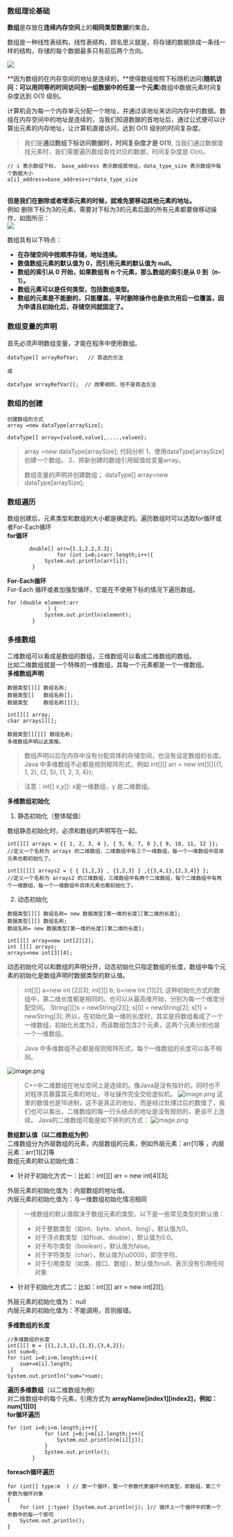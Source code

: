 <a name="Xw3xB"></a>

### 数组理论基础

**数组**是存放在**连续内存空间**上的**相同类型数据**的集合。

数组是一种线性表结构，线性表结构，顾名思义就是，将存储的数据排成一条线一样的结构，存储的每个数据最多只有前后两个方向。

![](https://cdn.nlark.com/yuque/0/2023/png/35027732/1697638424475-2017715e-5659-46f4-8461-55ac8a8329a2.png#averageHue=%23f8f8f7&clientId=ubd3b8c1e-ee2f-4&from=paste&id=kHpfq&originHeight=157&originWidth=488&originalType=url&ratio=2&rotation=0&showTitle=false&status=done&style=none&taskId=u1599e93d-af46-4aea-837e-79fc02c06db&title=)


**因为数组的在内存空间的地址是连续的，**使得数组按照下标随机访问(**随机访问：可以用同等的时间访问到一组数据中的任意一个元素**)数组中数据元素时间复杂度达到 O(1) 级别。

计算机会为每一个内存单元分配一个地址，并通过该地址来访问内存中的数据。数组在内存空间中的地址是连续的，当我们知道数据的首地址后，通过公式便可以计算出元素的内存地址，让计算机直接访问，达到 O(1) 级别的时间复杂度。

> 我们是**通过数组下标访问数据时，时间复杂度才是 O(1)**,
> 当我们通过数据查找元素时，我们需要遍历数组查找对应的数据，时间复杂度是 O(n)。

```
// i 表示数组下标， base_address 表示数组首地址，data_type_size 表示数组中每个数据大小
a[i]_address=base_address+i*data_type_size
```

 <br />**但是我们在删除或者增添元素的时候，就难免要移动其他元素的地址。**<br />例如 删除下标为3的元素，需要对下标为3的元素后面的所有元素都要做移动操作，如图所示：<br />![](https://cdn.nlark.com/yuque/0/2024/png/35027732/1708480175632-8a28d996-991a-4041-99ff-cb59dc9189e4.png#averageHue=%23f4f3f3&clientId=u4ebcff89-b41c-4&from=paste&id=u35e5c20c&originHeight=316&originWidth=1164&originalType=url&ratio=2&rotation=0&showTitle=false&status=done&style=none&taskId=u55caba47-c650-4745-b9c5-4a7586872fb&title=)

数组具有以下特点：

- **在存储空间中按顺序存储，地址连续。**
- **数值数组元素的默认值为 0，而引用元素的默认值为 null。**
- **数组的索引从 0 开始，如果数组有 n 个元素，那么数组的索引是从 0 到（n-1）。**
- **数组元素可以是任何类型，包括数组类型。**
- **数组的元素是不能删的，只能覆盖，平时删除操作也是依次用后一位覆盖，因为申请且初始化后，存储空间就固定了。**

<a name="gwHTf"></a>

### 数组变量的声明

首先必须声明数组变量，才能在程序中使用数组。

```
dataType[] arrayRefVar;   // 首选的方法
 
或
 
dataType arrayRefVar[];  // 效果相同，但不是首选方法
```

<a name="bJ2Go"></a>

### 数组的创建

```
创建数组的方式
array =new dataType[arraySize];

dataType[] array={value0,value1,....,valuen};
```

> array =new dataType[arraySize];
> 代码分析
> 1、使用dataType[arraySize]创建一个数组。
> 2、把新创建的数组引用赋值给变量array。
>
> 数组变量的声明并创建数组；
> dataType[] array=new dataType[arraySize];

<a name="mfoBs"></a>

### 数组遍历

数组创建后，元素类型和数组的大小都是确定的。遍历数组时可以选取for循环或者For-Each循环<br />**for循环**

```
       double[] arr={1.1,2.2,3.3};
				for (int i=0;i<arr.length;i++){
            System.out.println(arr[i]);
        }
```

**For-Each循环**<br />For-Each 循环或者加强型循环，它能在不使用下标的情况下遍历数组。

```
for (double element:arr
             ) {
            System.out.println(element);
        }
```

<a name="N5pBt"></a>

### 多维数组

二维数组可以看成是数组的数组，三维数组可以看成二维数组的数组。<br />比如二维数组就是一个特殊的一维数组，其每一个元素都是一个一维数组。<br />**多维数组声明**

```
数据类型[][] 数组名称;
数据类型[]   数组名称[];
数据类型     数组名称[][];

int[][] array;
char arrays[][];

数据类型[][][] 数组名称;
多维数组声明以此类推。
```

> 数组声明以后在内存中没有分配具体的存储空间，也没有设定数组的长度。 
> Java 中多维数组不必都是规则矩阵形式，例如 int[][] arr = new int[][]{{1, 1, 2}, {2, 5}, {1, 2, 3, 4}};

> 注意：int[] x,y[]:  x是一维数组，y 是二维数组。

**多维数组初始化**

1. 静态初始化（整体赋值）

数组静态初始化时，必须和数组的声明写在一起。

```
int[][] arrays = {{ 1, 2, 3, 4 }, { 5, 6, 7, 8 },{ 9, 10, 11, 12 }};
//定义一个名称为 arrays 的二维数组，二维数组中有三个一维数组，每一个一维数组中具体元素也都初始化了。

int[][][] arrays2 = { { {1,2,3} , {1,2,3} } ,{{3,4,1},{2,3,4}} };
//定义一个名称为 arrays2 的三维数组，三维数组中有两个二维数组，每个二维数组中有两个一维数组，每一个一维数组中具体元素也都初始化了。
```

2. 动态初始化

```
数据类型[][] 数组名称= new 数据类型[第一维的长度][第二维的长度];
数据类型[][] 数组名称;
数组名称= new 数据类型[第一维的长度][第二维的长度];

int[][] array=new int[2][2];
int [][] arrays;
arrays=new int[3][4];
```

动态初始化可以和数组的声明分开，动态初始化只指定数组的长度，数组中每个元素的初始化是数组声明时数据类型的默认值。

> int[][] a=new int [2][3];
> int[][] b;
> b=new int [1][2];
> 这种初始化方式的数组中，第二维长度都是相同的。也可以从最高维开始，分别为每一个维度分配空间。
> String[][]s = newString[2][];
> s[0] = newString[2]; 
> s[1] = newString[3]; 
> 所以，在初始化第一维的长度时，其实是将数组看成了一个一维数组，初始化长度为2，而该数组包含2个元素，这两个元素分别也是一个一维数组。

> Java 中多维数组不必都是规则矩阵形式，每个一维数组的长度可以各不相同。

![image.png](https://cdn.nlark.com/yuque/0/2023/png/35027732/1697814334999-53f118da-752d-4944-9786-cbe873d6d392.png#averageHue=%23fbfaf9&clientId=ue7f5c679-b0a8-4&from=paste&height=329&id=u4845f0d5&originHeight=658&originWidth=1285&originalType=binary&ratio=2&rotation=0&showTitle=false&size=100924&status=done&style=none&taskId=u1102fea2-9108-481a-85ed-ef3a12948a7&title=&width=642.5)

> C++中⼆维数组在地址空间上是连续的。像Java是没有指针的，同时也不对程序员暴露其元素的地址，寻址操作完全交给虚拟机。
> ![image.png](https://cdn.nlark.com/yuque/0/2023/png/35027732/1697818297001-f26365f6-c48f-4a20-a0e5-7b748e0d5566.png#averageHue=%23f6f6f6&clientId=ue7f5c679-b0a8-4&from=paste&height=294&id=u749ab2c5&originHeight=588&originWidth=1279&originalType=binary&ratio=2&rotation=0&showTitle=false&size=63825&status=done&style=none&taskId=u3d7017a1-c783-469c-a95d-9e599b3f694&title=&width=639.5)
> 这⾥的数值也是16进制，这不是真正的地址，⽽是经过处理过后的数值了，我们也可以看出，⼆维数组的每⼀⾏头结点的地址是没有规则的，更谈不上连续。
> Java的⼆维数组可能是如下排列的⽅式：
> ![image.png](https://cdn.nlark.com/yuque/0/2023/png/35027732/1697818165074-273a97c4-a03a-4861-aa19-a90817be22f7.png#averageHue=%23ededed&clientId=ue7f5c679-b0a8-4&from=paste&height=300&id=DrElq&originHeight=599&originWidth=1326&originalType=binary&ratio=2&rotation=0&showTitle=false&size=40477&status=done&style=none&taskId=uc5da4b85-b485-4f59-b044-1848cb58e84&title=&width=663)


**数组默认值（以二维数组为例）**<br />二维数组分为外层数组的元素，内层数组的元素，例如外层元素：arr[1]等 ，内层元素：arr[1][2]等<br />数组元素的默认初始化值：

- 针对于初始化方式一：比如：int[][] arr = new int[4][3];

外层元素的初始化值为：内层数组的地址值。<br />内层元素的初始化值为：与一维数组初始化情况相同

> 一维数组的默认值取决于数组元素的类型。以下是一些常见类型的默认值：
>
> - 对于整数类型（如int、byte、short、long），默认值为0。
> - 对于浮点数类型（如float、double），默认值为0.0。
> - 对于布尔类型（boolean），默认值为false。
> - 对于字符类型（char），默认值为\u0000，即空字符。
> - 对于引用类型（如类、接口、数组），默认值为null，表示没有引用任何对象

- 针对于初始化方式二：比如：int[][] arr = new int[2][];

外层元素的初始化值为： null<br />内层元素的初始化值为：不能调用，否则报错。

**多维数组的长度**

```
//多维数组的长度
int[][] m = {{1,2,3,1},{1,3},{3,4,2}};
int sum=0;
for (int i=0;i<m.length;i++){
    sum+=m[i].length;
 }
System.out.println("sum="+sum);
```

**遍历多维数组**（以二维数组为例）<br />对二维数组中的每个元素，引用方式为 **arrayName[index1][index2]，例如：num[1][0]**<br />**for循环遍历**

```
for (int i=0;i<m.length;i++){
            for (int j=0;j<m[i].length;j++){
                System.out.println(m[i][j]);
            }
            System.out.println();
        }
```

**foreach循环遍历**

```
for (int[] type:m  ) // 第一个循环，第一个参数代表循环中的类型，即数组，第二个参数为循环对象
{
	for (int j:type) {System.out.println(j); }// 循环上一个循环中的第一个参数中的每一个即可
  	System.out.println();
}
```









